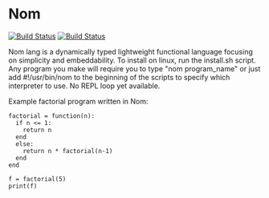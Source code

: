 # Nom

[![Build Status](https://upload.wikimedia.org/wikipedia/commons/f/f8/License_icon-mit-88x31-2.svg)]()
[![Build Status](https://travis-ci.org/Mithreindeir/VelocityRaptor.svg?branch=master)](https://travis-ci.org/Mithreindeir/VelocityRaptor)


Nom lang is a dynamically typed lightweight functional language focusing on simplicity and embeddability.
To install on linux, run the install.sh script. Any program you make will require you to type "nom program_name" or just add #!/usr/bin/nom to the beginning of the scripts to specify which interpreter to use. No REPL loop yet available.


Example factorial program written in Nom:


    factorial = function(n):
      if n <= 1:
        return n
      end
      else:
        return n * factorial(n-1)
      end
    end
    
    f = factorial(5)
    print(f)
